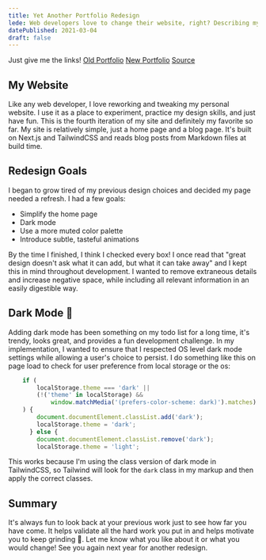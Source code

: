 ```yaml
---
title: Yet Another Portfolio Redesign
lede: Web developers love to change their website, right? Describing my motivation and goals behind the latest iteration of
datePublished: 2021-03-04
draft: false
---
```


Just give me the links!
[Old Portfolio](https://next-personal-site-4yvzrssbq.vercel.app/)
[New Portfolio](https://austincrim.com/)
[Source](https://github.com/austincrim/next-personal-site)

## My Website

Like any web developer, I love reworking and tweaking my personal website. I use it as a place to experiment, practice my design skills, and just have fun. This is the fourth iteration of my site and definitely my favorite so far. My site is relatively simple, just a home page and a blog page. It's built on Next.js and TailwindCSS and reads blog posts from Markdown files at build time.

## Redesign Goals

I began to grow tired of my previous design choices and decided my page needed a refresh. I had a few goals:

- Simplify the home page
- Dark mode
- Use a more muted color palette
- Introduce subtle, tasteful animations

By the time I finished, I think I checked every box! I once read that "great design doesn't ask what it can add, but what it can take away" and I kept this in mind throughout development. I wanted to remove extraneous details and increase negative space, while including all relevant information in an easily digestible way.

## Dark Mode 🌙

Adding dark mode has been something on my todo list for a long time, it's trendy, looks great, and provides a fun development challenge. In my implementation, I wanted to ensure that I respected OS level dark mode settings while allowing a user's choice to persist. I do something like this on page load to check for user preference from local storage or the os:

```javascript
    if (
        localStorage.theme === 'dark' ||
        (!('theme' in localStorage) &&
            window.matchMedia('(prefers-color-scheme: dark)').matches)
    ) {
        document.documentElement.classList.add('dark');
        localStorage.theme = 'dark';
      } else {
        document.documentElement.classList.remove('dark');
        localStorage.theme = 'light';
```

This works because I'm using the class version of dark mode in TailwindCSS, so Tailwind will look for the `dark` class in my markup and then apply the correct classes.

## Summary

It's always fun to look back at your previous work just to see how far you have come. It helps validate all the hard work you put in and helps motivate you to keep grinding 💪. Let me know what you like about it or what you would change! See you again next year for another redesign.
